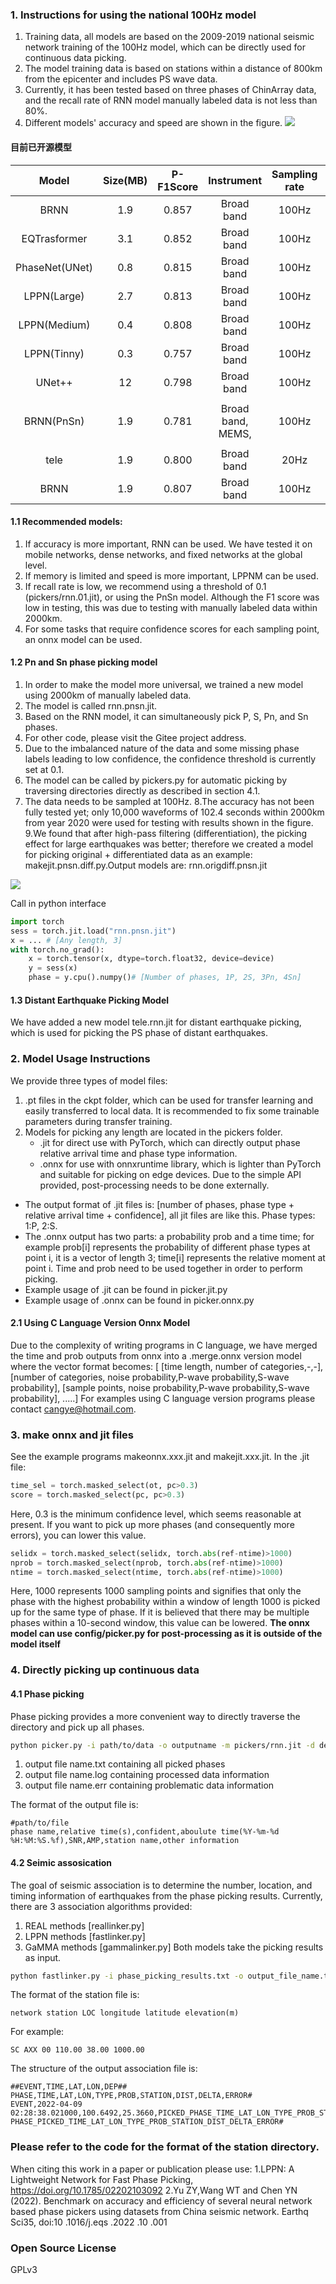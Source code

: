 ### 1. Instructions for using the national 100Hz model
1. Training data, all models are based on the 2009-2019 national seismic network training of the 100Hz model, which can be directly used for continuous data picking.
2. The model training data is based on stations within a distance of 800km from the epicenter and includes PS wave data.
3. Currently, it has been tested based on three phases of ChinArray data, and the recall rate of RNN model manually labeled data is not less than 80%.
4. Different models' accuracy and speed are shown in the figure.
![](pickers/speed.jpg)

#### 目前已开源模型
|Model|Size(MB)|P-F1Score|Instrument|Sampling rate|Channel|Max distance|Range|Output phases|
|:-:|:-:|:-:|:-:|:-:|:-:|:-:|:-:|:-:|
|BRNN|1.9|0.857|Broad band|100Hz|EHZ|300km|Global|Pg、Sg|
|EQTrasformer|3.1|0.852|Broad band|100Hz|EHZ|300km|Global|Pg、Sg|
|PhaseNet(UNet)|0.8|0.815|Broad band|100Hz|EHZ|300km|Global|Pg、Sg|
|LPPN(Large)|2.7|0.813|Broad band|100Hz|EHZ|300km|Global|Pg、Sg|
|LPPN(Medium)|0.4|0.808|Broad band|100Hz|EHZ|300km|Global|Pg、Sg|
|LPPN(Tinny)|0.3|0.757|Broad band|100Hz|EHZ|300km|Global|Pg、Sg|
|UNet++|12|0.798|Broad band|100Hz|EHZ|300km|Global|Pg、Sg|
|BRNN(PnSn)|1.9|0.781|Broad band, MEMS, |100Hz|EHZ|2000km|Global|Pg、Sg、Pn、Sn|
|tele|1.9|0.800|Broad band|20Hz|EHZ|>3000km|Global|P|
|BRNN|1.9|0.807|Broad band|100Hz|Any|300km|Global|Pg、Sg|

#### 1.1 Recommended models:
1. If accuracy is more important, RNN can be used. We have tested it on mobile networks, dense networks, and fixed networks at the global level.
2. If memory is limited and speed is more important, LPPNM can be used.
3. If recall rate is low, we recommend using a threshold of 0.1 (pickers/rnn.01.jit), or using the PnSn model. Although the F1 score was low in testing, this was due to testing with manually labeled data within 2000km.
4. For some tasks that require confidence scores for each sampling point, an onnx model can be used.

#### 1.2 Pn and Sn phase picking model
1. In order to make the model more universal, we trained a new model using 2000km of manually labeled data.
2. The model is called rnn.pnsn.jit.
3. Based on the RNN model, it can simultaneously pick P, S, Pn, and Sn phases.
4. For other code, please visit the Gitee project address.
5. Due to the imbalanced nature of the data and some missing phase labels leading to low confidence, the confidence threshold is currently set at 0.1.
6. The model can be called by pickers.py for automatic picking by traversing directories directly as described in section 4.1.
7. The data needs to be sampled at 100Hz.
8.The accuracy has not been fully tested yet; only 10,000 waveforms of 102.4 seconds within 2000km from year 2020 were used for testing with results shown in the figure.
9.We found that after high-pass filtering (differentiation), the picking effect for large earthquakes was better; therefore we created a model for picking original + differentiated data as an example: makejit.pnsn.diff.py.Output models are: rnn.origdiff.pnsn.jit

![](pickers/china.pnsn.jpg)


Call in python interface
```python 
import torch 
sess = torch.jit.load("rnn.pnsn.jit")
x = ... # [Any length, 3] 
with torch.no_grad():
    x = torch.tensor(x, dtype=torch.float32, device=device) 
    y = sess(x) 
    phase = y.cpu().numpy()# [Number of phases, 1P, 2S, 3Pn, 4Sn]
```

#### 1.3 Distant Earthquake Picking Model
We have added a new model tele.rnn.jit for distant earthquake picking, which is used for picking the PS phase of distant earthquakes.

### 2. Model Usage Instructions
We provide three types of model files:
1. .pt files in the ckpt folder, which can be used for transfer learning and easily transferred to local data. It is recommended to fix some trainable parameters during transfer training.
2. Models for picking any length are located in the pickers folder.
   - .jit for direct use with PyTorch, which can directly output phase relative arrival time and phase type information.
   - .onnx for use with onnxruntime library, which is lighter than PyTorch and suitable for picking on edge devices. Due to the simple API provided, post-processing needs to be done externally.
- The output format of .jit files is: [number of phases, phase type + relative arrival time + confidence], all jit files are like this. Phase types: 1:P, 2:S.
- The .onnx output has two parts: a probability prob and a time time; for example prob[i] represents the probability of different phase types at point i, it is a vector of length 3; time[i] represents the relative moment at point i. Time and prob need to be used together in order to perform picking.
- Example usage of .jit can be found in picker.jit.py
- Example usage of .onnx can be found in picker.onnx.py
  
#### 2.1 Using C Language Version Onnx Model
Due to the complexity of writing programs in C language, we have merged the time and prob outputs from onnx into a .merge.onnx version model where the vector format becomes: 
[    [time length, number of categories,-,-],
     [number of categories, noise probability,P-wave probability,S-wave probability],
     [sample points, noise probability,P-wave probability,S-wave probability],
     .....]
For examples using C language version programs please contact cangye@hotmail.com.

### 3. make onnx and jit files
See the example programs makeonnx.xxx.jit and makejit.xxx.jit. In the .jit file:
```python
time_sel = torch.masked_select(ot, pc>0.3)
score = torch.masked_select(pc, pc>0.3)
```
Here, 0.3 is the minimum confidence level, which seems reasonable at present. If you want to pick up more phases (and consequently more errors), you can lower this value.
```python
selidx = torch.masked_select(selidx, torch.abs(ref-ntime)>1000)
nprob = torch.masked_select(nprob, torch.abs(ref-ntime)>1000)
ntime = torch.masked_select(ntime, torch.abs(ref-ntime)>1000)
```
Here, 1000 represents 1000 sampling points and signifies that only the phase with the highest probability within a window of length 1000 is picked up for the same type of phase. If it is believed that there may be multiple phases within a 10-second window, this value can be lowered.
**The onnx model can use config/picker.py for post-processing as it is outside of the model itself**


### 4. Directly picking up continuous data
#### 4.1 Phase picking
Phase picking provides a more convenient way to directly traverse the directory and pick up all phases.
```bash 
python picker.py -i path/to/data -o outputname -m pickers/rnn.jit -d device
```

1. output file name.txt containing all picked phases 
2. output file name.log containing processed data information
3. output file name.err containing problematic data information 

The format of the output file is:
```text
#path/to/file
phase name,relative time(s),confident,aboulute time(%Y-%m-%d %H:%M:%S.%f),SNR,AMP,station name,other information 
```


#### 4.2 Seimic assosication
The goal of seismic association is to determine the number, location, and timing information of earthquakes from the phase picking results. Currently, there are 3 association algorithms provided: 
1. REAL methods [reallinker.py] 
2. LPPN methods [fastlinker.py] 
3. GaMMA methods [gammalinker.py] 
Both models take the picking results as input.

```bash
python fastlinker.py -i phase_picking_results.txt -o output_file_name.txt -s station_directory
```

The format of the station file is:
```text
network station LOC longitude latitude elevation(m)
```

For example:
```
SC AXX 00 110.00 38.00 1000.00
```


The structure of the output association file is:
```text
##EVENT,TIME,LAT,LON,DEP##
PHASE,TIME,LAT,LON,TYPE,PROB,STATION,DIST,DELTA,ERROR#
EVENT,2022-04-09 02:28:38.021000,100.6492,25.3660,PICKED_PHASE_TIME_LAT_LON_TYPE_PROB_STATION_DIST_DELTA_ERROR#
PHASE_PICKED_TIME_LAT_LON_TYPE_PROB_STATION_DIST_DELTA_ERROR#
```


### Please refer to the code for the format of the station directory.
When citing this work in a paper or publication please use:
1.LPPN: A Lightweight Network for Fast Phase Picking,
https://doi.org/10.1785/02202103092
2.Yu ZY,Wang WT and Chen YN (2022). Benchmark on accuracy and efficiency of several neural network based phase pickers using datasets from China seismic network.
Earthq Sci35,
doi:10 .1016/j.eqs .2022 .10 .001

### Open Source License
GPLv3